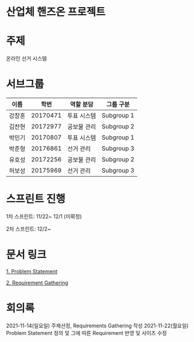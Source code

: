 
# 산업체 핸즈온 프로젝트



# 주제

온라인 선거 시스템

# 서브그룹 


|   이름  |  학번 |  역할 분담 | 그룹 구분 |
|---------|------|------------|---------------|
|  강창훈 | 20170471|투표 시스템|Subgroup 1
|  김찬현 | 20172977|공보물 관리|Subgroup 2
|  박민기 | 20170807|투표 시스템|Subgroup 1
|  박준형 | 20176861|선거 관리|Subgroup 3
|  유호성 | 20172256|공보물 관리|Subgroup 2
|  허보성 | 20175969|선거 관리|Subgroup 3


# 스프린트 진행

1차 스프린트: 11/22~ 12/1 (미확정)

2차 스프린트: 12/2~


# 문서 링크

<a href="https://github.com/">1. Problem Statement</a>

<a href="https://github.com/">2. Requirement Gathering</a>

# 회의록
2021-11-14(일요일) 주제선정, Requirements Gathering 작성
2021-11-22(월요일) Problem Statement 정의 및 그에 따른 Requirement 반영 및 사이즈 수정
